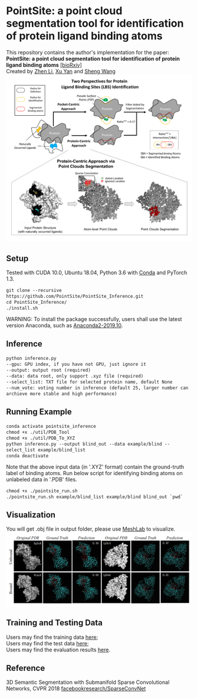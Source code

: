 # PointSite: a point cloud segmentation tool for identification of protein ligand binding atoms
This repository contains the author's implementation for the paper:<br>
**PointSite: a point cloud segmentation tool for identification of protein ligand binding atoms** [[bioRxiv]](https://www.biorxiv.org/content/early/2019/11/05/831131.full.pdf)<br>
Created by [Zhen Li](https://github.com/icemansina),  [Xu Yan](https://github.com/yanx27) and [Sheng Wang](https://github.com/realbigws)
![](example/pipline.png)


## Setup

Tested with CUDA 10.0, Ubuntu 18.04, Python 3.6 with [Conda](https://www.anaconda.com/) and PyTorch 1.3.

```
git clone --recursive https://github.com/PointSite/PointSite_Inference.git
cd PointSite_Inference/
./install.sh
```

WARNING: To install the package successfully, users shall use the latest version Anaconda, such as [Anaconda2-2019.10](https://repo.anaconda.com/archive/Anaconda2-2019.10-Linux-x86_64.sh).


## Inference
 ```
python inference.py 
--gpu: GPU index, if you have not GPU, just ignore it
--output: output root (required)
--data: data root, only support .xyz file (required)
--select_list: TXT file for selected protein name, default None
--num_vote: voting number in inference (default 25, larger number can archieve more stable and high performance)
```

## Running Example
```
conda activate pointsite_inference
chmod +x ./util/PDB_Tool
chmod +x ./util/PDB_To_XYZ
python inference.py --output blind_out --data example/blind --select_list example/blind_list
conda deactivate
```

Note that the above input data (in '.XYZ' format) contain the ground-truth label of binding atoms. Run below script for identifying binding atoms on unlabeled data in '.PDB' files.
```
chmod +x ./pointsite_run.sh
./pointsite_run.sh example/blind_list example/blind blind_out `pwd`
```


## Visualization
You will get .obj file in output folder, please use [MeshLab](http://www.meshlab.net/) to visualize.
![](example/result.png)


## Training and Testing Data
Users may find the training data [here](https://drive.google.com/drive/folders/1iqe1741ohxh4b3p6wk3toDgS-IVTPXtq?usp=sharing); <br>
Users may find the test data [here](https://drive.google.com/drive/folders/1-y5JNjPgZvxdiY-U0w1oTQBJn5cexC02?usp=sharing); <br>
Users may find the evaluation results [here](https://drive.google.com/drive/folders/1siev2t-DIAtGRk8u1K7TSnTUtsw1Btnd?usp=sharing). 


## Reference
3D Semantic Segmentation with Submanifold Sparse Convolutional Networks, CVPR 2018 
[facebookresearch/SparseConvNet](https://github.com/facebookresearch/SparseConvNet/tree/master/)
